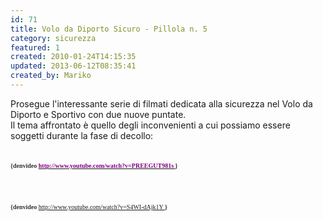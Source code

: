 ```yaml
---
id: 71
title: Volo da Diporto Sicuro - Pillola n. 5
category: sicurezza
featured: 1
created: 2010-01-24T14:15:35
updated: 2013-06-12T08:35:41
created_by: Mariko
---
```

<p>
 Prosegue l'interessante serie di filmati dedicata alla sicurezza nel Volo da Diporto e Sportivo con due nuove puntate.
 <br/>
 Il tema affrontato è quello degli inconvenienti a cui possiamo essere soggetti durante la fase di decollo:
 <br/>
 <br/>
 <br/>
 <span style="font-family: Tahoma; color: #333333; font-size: x-small;">
  <strong>
   {denvideo
  </strong>
  <a href="http://www.youtube.com/watch?v=PREEGUT981s">
   <strong>
    <span style="text-decoration: underline;">
     <span style="color: #800080;">
      http://www.youtube.com/watch?v=PREEGUT981s
     </span>
    </span>
   </strong>
  </a>
  <strong>
   }
   <br/>
  </strong>
  <br/>
  <br/>
  <br/>
  <br/>
  <br/>
  <span style="font-family: Tahoma; color: #333333; font-size: x-small;">
   <strong>
    {denvideo
   </strong>
  </span>
  <a href="http://www.youtube.com/watch?v=S4WI-dAjk1Y">
   http://www.youtube.com/watch?v=S4WI-dAjk1Y
  </a>
  <strong>
   }
  </strong>
  <br/>
  <br/>
  <br/>
  <br/>
 </span>
</p>
